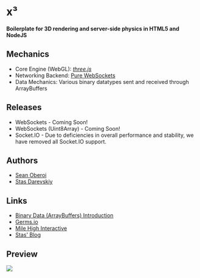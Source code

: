 # x³

**Boilerplate for 3D rendering and server-side physics in HTML5 and NodeJS**

## Mechanics
* Core Engine (WebGL): [*three.js*](https://threejs.org/)
* Networking Backend: [Pure WebSockets](https://github.com/xseano/xQube/tree/master/server/src/lib/)
* Data Mechanics: Various binary datatypes sent and received through ArrayBuffers

## Releases
* WebSockets - Coming Soon!
* WebSockets (Uint8Array) - Coming Soon!
* Socket.IO - Due to deficiencies in overall performance and stability, we have removed all Socket.IO support.

## Authors
* [Sean Oberoi](https://github.com/xseano/)
* [Stas Darevskiy](https://github.com/Stasadance/)

## Links
* [Binary Data (ArrayBuffers) Introduction](https://github.com/Stasadance/Arraybuffer)
* [Germs.io](https://germs.io/)
* [Mile High Interactive](https://milehigh.io/)
* [Stas' Blog](https://stas.blog/)

## Preview
![](https://i.gyazo.com/4b299d5057378ee699ac0a77f4e3d4c5.gif)
